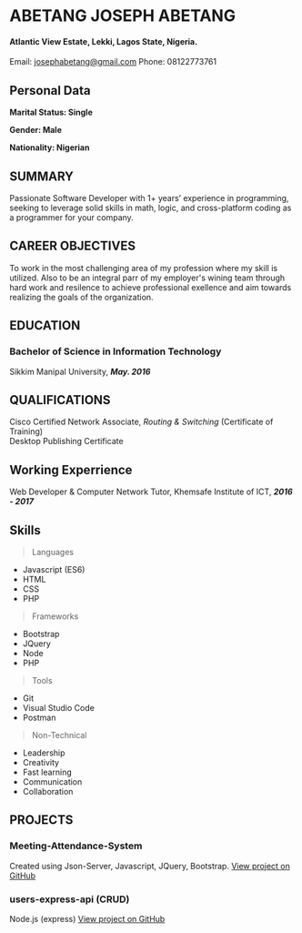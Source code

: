# ABETANG JOSEPH ABETANG

#### Atlantic View Estate, Lekki, Lagos State, Nigeria.

Email: josephabetang@gmail.com
Phone: 08122773761

## Personal Data

**Marital Status: Single**

**Gender: Male**

**Nationality: Nigerian**

## SUMMARY

Passionate Software Developer with 1+ years’ experience in programming,
seeking to leverage solid skills in math, logic, and cross-platform coding as a programmer for your company.

## CAREER OBJECTIVES

To work in the most challenging area of my profession where my skill is utilized. Also to be an integral parr of my employer's wining team through hard work and resilence to achieve professional exellence and aim towards realizing the goals of the organization.

## EDUCATION

### Bachelor of Science in Information Technology

Sikkim Manipal University, **_May. 2016_**

## QUALIFICATIONS

Cisco Certified Network Associate, _Routing & Switching_ (Certificate of Training)  
Desktop Publishing Certificate

## Working Experrience

Web Developer & Computer Network Tutor, Khemsafe Institute of ICT, **_2016 - 2017_**

## Skills

> Languages

- Javascript (ES6)
- HTML
- CSS
- PHP

> Frameworks

- Bootstrap
- JQuery
- Node
- PHP

> Tools

- Git
- Visual Studio Code
- Postman

> Non-Technical

- Leadership
- Creativity
- Fast learning
- Communication
- Collaboration

## PROJECTS

### Meeting-Attendance-System

Created using Json-Server, Javascript, JQuery, Bootstrap. [View project on GitHub](https://github.com/AbetangJoseph/Simple-Attendance-System/tree/develop)

### users-express-api (CRUD)

Node.js (express) [View project on GitHub](https://github.com/AbetangJoseph/users-express-api/tree/ch-initial-setup)
